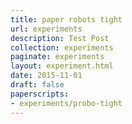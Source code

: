 ```yaml
---
title: paper robots tight
url: experiments
description: Test Post
collection: experiments
paginate: experiments
layout: experiment.html
date: 2015-11-01
draft: false
paperscripts:
- experiments/probo-tight
---
```

